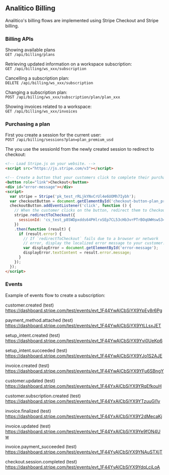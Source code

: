 
## Analitico Billing

Analitico's billing flows are implemented using Stripe Checkout and Stripe billing.

### Billing APIs

Showing available plans  
```GET /api/billing/plans```

Retrieving updated information on a workspace subscription:  
```GET /api/billing/ws_xxx/subscription```

Cancelling a subscription plan:  
```DELETE /api/billing/ws_xxx/subscription```

Changing a subscription plan:  
```POST /api/billing/ws_xxx/subscription/plan/plan_xxx```

Showing invoices related to a workspace:  
```GET /api/billing/ws_xxx/invoices```


### Purchasing a plan

First you create a session for the current user:  
`POST /api/billing/sessions?plan=plan_premium_usd`

The you use the sessionId from the newly created session to redirect to checkout:  
```html
<!-- Load Stripe.js on your website. -->
<script src="https://js.stripe.com/v3"></script>

<!-- Create a button that your customers click to complete their purchase. Customize the styling to suit your branding. -->
<button role="link">Checkout</button>
<div id="error-message"></div>
<script>
  var stripe = Stripe('pk_test_rRLjkYNvCrUl4e6UOMh7Iybh');
  var checkoutButton = document.getElementById('checkout-button-plan_premium_usd');
  checkoutButton.addEventListener('click', function () {
    // When the customer clicks on the button, redirect them to Checkout.
    stripe.redirectToCheckout({
      sessionId: 'cs_test_p8SWDpxdds64PHlrxSEp7CL53cHb3vrPTrBOqUWHswS34yAdg682lsjk',
    })
    .then(function (result) {
      if (result.error) {
        // If `redirectToCheckout` fails due to a browser or network
        // error, display the localized error message to your customer.
        var displayError = document.getElementById('error-message');
        displayError.textContent = result.error.message;
      }
    });
  });
</script>
```

### Events

Example of events flow to create a subscription:

customer.created (test)  
https://dashboard.stripe.com/test/events/evt_1F44YwAICbSiYX9YpEy8r6Pg

payment_method.attached (test)  
https://dashboard.stripe.com/test/events/evt_1F44YwAICbSiYX9YtLLsxJET

setup_intent.created (test)  
https://dashboard.stripe.com/test/events/evt_1F44YwAICbSiYX9Yvi0UeKp6

setup_intent.succeeded (test)  
https://dashboard.stripe.com/test/events/evt_1F44YwAICbSiYX9YJo1S2AJE

invoice.created (test)  
https://dashboard.stripe.com/test/events/evt_1F44YwAICbSiYX9YFu6SBngY

customer.updated (test)  
https://dashboard.stripe.com/test/events/evt_1F44YxAICbSiYX9YRqEfkouH

customer.subscription.created (test)  
https://dashboard.stripe.com/test/events/evt_1F44YxAICbSiYX9YTzuuGI1y

invoice.finalized (test)  
https://dashboard.stripe.com/test/events/evt_1F44YxAICbSiYX9Y2dMecaKj

invoice.updated (test)  
https://dashboard.stripe.com/test/events/evt_1F44YxAICbSiYX9Ye9fON4Uw

invoice.payment_succeeded (test)  
https://dashboard.stripe.com/test/events/evt_1F44YyAICbSiYX9YNAuSTXjT

checkout.session.completed (test)  
https://dashboard.stripe.com/test/events/evt_1F44YyAICbSiYX9YdqLcjLoA

